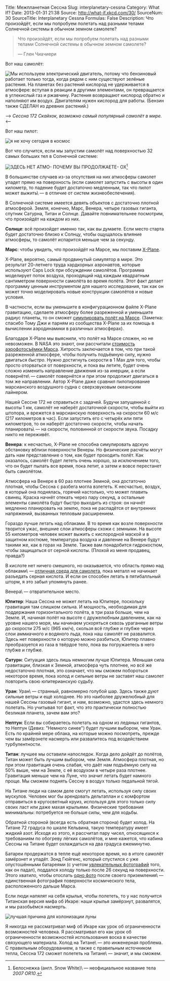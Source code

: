 Title: Межпланетная Сессна
Slug: interplanetary-cessna
Category: What If?
Date: 2013-01-31 21:38
Source: http://what-if.xkcd.com/30/
SourceNum: 30
SourceTitle: Interplanetary Cessna
Formulas: False
Description: Что произойдёт, если мы попробуем полетать над разными телами Солнечной системы в обычном земном самолете?

> Что произойдёт, если мы попробуем полетать над разными телами Солнечной системы в обычном земном самолете?
>
> — Глен Чиачиери

Вот наш самолёт:

![](/uploads/030-interplanetary-cessna/cessna_plane_ru.png "Мы используем электрический двигатель, потому что бензиновый работает только тогда, когда рядом с ним существуют зелёные растения. На планетах без растений кислород не удерживается в атмосфере: вступая в реакции в другими элементами, он превращается в углекислый газ и ржавчину. Растения возвращают кислород обратно и наполняют им воздух. Двигателям нужен кислород для работы. (Бензин также СДЕЛАН из древних растений.)")

--> _Сессна 172 Скайхок, возможно самый популярный самолёт в мире._ <--

Вот наш пилот:

![](/uploads/030-interplanetary-cessna/cessna_pilot_ru.png "я не хочу сегодня в космос")

Вот что случится, если мы запустим самолёт над поверхностью 32 самых больших тел в Солнечной системе:

<img class="illustration" alt="ЗДЕСЬ НЕТ АТМО- ПОЧЕМУ ВЫ ПРОДОЛЖАЕТЕ- ОХ" src="/uploads/030-interplanetary-cessna/cessna_results_ru.png" usemap="#planetmap" name="planetmap">[^1]
<map name="planetmap">
<area shape="rect" coords="0,3,96,103" href="javascript:void(0)" alt="[Пщщщ]" title="[Пщщщ]"></area>
<area shape="rect" coords="100,2,196,102" href="javascript:void(0)" alt="Зачем вы послали меня сюда" title="Зачем вы послали меня сюда"></area>
<area shape="rect" coords="200,3,296,103" href="javascript:void(0)" alt="Кажется, тут не лучше" title="Кажется, тут не лучше"></area>
<area shape="rect" coords="302,3,394,103" href="javascript:void(0)" alt="Эта планета&nbsp;— приквел Нептуна, по версии Джорджа Лукаса" title="Эта планета&nbsp;— приквел Нептуна, по версии Джорджа Лукаса"></area>
<area shape="rect" coords="0,106,96,204" href="javascript:void(0)" alt="Синий хорош, оставьте синий." title="Синий хорош, оставьте синий."></area>
<area shape="rect" coords="101,104,197,202" href="javascript:void(0)" alt="Довольно трудно летать на Земле, ведь я не умею управлять этой штукой." title="Довольно трудно летать на Земле, ведь я не умею управлять этой штукой."></area>
<area shape="rect" coords="200,104,296,202" href="javascript:void(0)" alt="aaaaaaaaaaaaaaaaaaa" title="aaaaaaaaaaaaaaaaaaa"></area>
<area shape="rect" coords="302,104,394,202" href="javascript:void(0)" alt="Нам действительно следует это делать? У нас есть симуляторы." title="Нам действительно следует это делать? У нас есть симуляторы."></area>
<area shape="rect" coords="0,205,97,303" href="javascript:void(0)" alt="Дерьмо, тут нет--" title="Дерьмо, тут нет--"></area>
<area shape="rect" coords="101,205,197,303" href="javascript:void(0)" alt="Уииииии! Хм, да тут холодновато." title="Уииииии! Хм, да тут холодновато."></area>
<area shape="rect" coords="201,205,298,303" href="javascript:void(0)" alt="Ещё один без атм--" title="Ещё один без атм--"></area>
<area shape="rect" coords="301,205,394,303" href="javascript:void(0)" alt="aaaaaaaaAAAAAAAAA" title="aaaaaaaaAAAAAAAAA"></area>
<area shape="rect" coords="0,306,96,404" href="javascript:void(0)" alt="Самое уродливое космическое тело солнечной системы" title="Самое уродливое космическое тело солнечной системы"></area>
<area shape="rect" coords="100,306,196,404" href="javascript:void(0)" alt="Хорошо, а у нас действительно есть--" title="Хорошо, а у нас действительно есть--"></area>
<area shape="rect" coords="200,306,296,404" href="javascript:void(0)" alt="нужно ли нам всё это--" title="нужно ли нам всё это--"></area>
<area shape="rect" coords="302,306,394,404" href="javascript:void(0)" alt="Погодите, а можем ли мы--" title="Погодите, а можем ли мы--"></area>
<area shape="rect" coords="0,406,96,504" href="javascript:void(0)" alt="Только не ЕЩЁ один без--" title="Только не ЕЩЁ один без--"></area>
<area shape="rect" coords="100,406,196,504" href="javascript:void(0)" alt="Ладно, слушайте, я не--" title="Ладно, слушайте, я не--"></area>
<area shape="rect" coords="201,406,297,504" href="javascript:void(0)" alt="Я не записывался в--" title="Я не записывался в--"></area>
<area shape="rect" coords="303,406,394,504" href="javascript:void(0)" alt="не записывался--" title="не записывался--"></area>
<area shape="rect" coords="0,508,96,606" href="javascript:void(0)" alt="ПРЕКРАТИТЕ ВЫ--" title="ПРЕКРАТИТЕ ВЫ--"></area>
<area shape="rect" coords="99,506,195,604" href="javascript:void(0)" alt="ОСТАНОВИТЕСЬ РАДИ--" title="ОСТАНОВИТЕСЬ РАДИ--"></area>
<area shape="rect" coords="199,506,295,604" href="javascript:void(0)" alt="Только не ещё один--" title="Только не ещё один--"></area>
<area shape="rect" coords="302,506,394,604" href="javascript:void(0)" alt="AAAAAAAA--" title="AAAAAAAA--"></area>
<area shape="rect" coords="0,609,95,705" href="javascript:void(0)" alt="Харон меня убьёт?" title="Харон меня убьёт?"></area>
<area shape="rect" coords="99,606,196,704" href="javascript:void(0)" alt="Я даже не знаю где--" title="Я даже не знаю где--"></area>
<area shape="rect" coords="201,608,298,706" href="javascript:void(0)" alt="Мы же почти за--" title="Мы же почти за--"></area>
<area shape="rect" coords="302,607,394,705" href="javascript:void(0)" alt="Да у этого даже названия нет!" title="Да у этого даже названия нет!"></area>
<area shape="rect" coords="1,708,94,800" href="javascript:void(0)" alt="Можно мне хоть--" title="Можно мне хоть--"></area>
<area shape="rect" coords="102,708,195,800" href="javascript:void(0)" alt="Что вы хот--" title="Что вы хот--"></area>
<area shape="rect" coords="202,708,295,800" href="javascript:void(0)" alt="Вы хотите за--" title="Вы хотите за--"></area>
<area shape="rect" coords="301,708,394,800" href="javascript:void(0)" alt="Вы могли бы обойтись и десятью. Серьёзно, хватило бы и десяти." title="Вы могли бы обойтись и десятью. Серьёзно, хватило бы и десяти."></area>
</map>

В большинстве случаев из-за отсутствия на них атмосферы самолет упадет прямо на поверхность (если самолет запустить с высоты в один километр, то падение будет достаточно медленным, так что пилот может выжить\ — в отличие от систем жизнеобеспечения).

В Солнечной системе имеется девять объектов с достаточно плотной атмосферой. Земля, конечно, Марс, Венера, четыре газовых гиганта, спутник Сатурна, Титан и Солнце. Давайте повнимательнее посмотрим, что произойдёт на каждом из них.

**Солнце**: всё произойдет именно так, как вы думаете. Если место старта будет достаточно близко к Солнцу, чтобы ощущалось влияние атмосферы, то самолёт испарится меньше чем за секунду.

**Марс**: чтобы увидеть, что произойдёт на Марсе, мы поставим [X-Plane][1].

X-Plane, вероятно, самый продвинутый симулятор в мире. Это результат 20-летнего труда хардкорных аэронавтов, которые используют Caps Lock при обсуждении самолётов. Программа моделирует поток воздуха, проходящий над каждым квадратным сантиметром поверхности самолёта во время полёта. Этот факт делает программу ценным инструментом для нашего исследования, так как он может точно моделировать новые конструкции самолётов и новые условия.

В частности, если вы уменьшите в конфигурационном файле X-Plane гравитацию, сделаете атмосферу более разреженной и уменьшите радиус планеты, то он сможет [симулировать полёт на Марсе][2]. (Заметка: спасибо Тому Джи и парням из сообщества X-Plane за их помощь в вычислении аэродинамики в различных атмосферах).

Благодаря X-Plane мы выяснили, что полёт на Марсе сложен, но не невозможен. В NASA это знают, они рассчитали [стоимость аэрофотосъёмки Марса][3]. Хитрость заключается в том, что при такой разреженной атмосфере, чтобы получить подъёмную силу, нужно двигаться _быстро_. Нужно достигнуть скорости в 1 Мах для того, чтобы просто оторваться от поверхности, и пока вы летите, будет очень сложно изменить направление движения из-за инерции, а если повернёте\ — самолёт повернётся и при этом продолжит двигаться в том же направлении. Автор X-Plane даже сравнил пилотирование марсианского воздушного судна с сверхзвуковым океанским лайнером.

Нашей Сессне 172 не справиться с задачей. Будучи запущенной с высоты 1 км, самолёт не наберёт достаточной скорости, чтобы выйти из штопора, и врежется в марсианскую поверхность на скорости 60 м/с (217 километров в час). Если запустить его с четырёх или пяти километров, то он наберёт достаточно скорости, чтобы начать планировать\ — на скорости, половинной от скорости звука. Посадку никто не переживёт.

**Венера**: к несчастью, X-Plane не способна симулировать адскую обстановку вблизи поверхности Венеры. Но физические расчёты могут дать нам представление о том, как будет проходить полёт. Как оказалось, самолёт будет лететь очень хорошо, за исключением того, что он будет пылать все время, пока летит, а затем и вовсе перестанет быть самолётом.

Атмосфера на Венере в 60 раз плотнее Земной, она достаточно плотная, чтобы Сессна с разбега могла взлететь. К несчастью, воздух, в который она поднялась, горячий настолько, что может плавить свинец. Краска начнёт отекать через пару секунд, а остальные элементы самолёта будут быстро выходить из строя: он начнёт медленно планировать на землю, пока не распадётся от внутренних напряжений, вызванных тепловым расширением.

Гораздо лучше летать над облаками. В то время как возле поверхности творится ужас, внешние слои атмосферы схожи с земными. На высоте 55 километров человек может выжить с кислородной маской и в защитном костюме, температура воздуха и давление на Венере будут такими же, как в горах на Земле. Также вам понадобится гидрокостюм, чтобы защищаться от серной кислоты. (Плохой из меня продавец, правда?)

В кислоте нет ничего смешного, но оказывается, что область прямо над облаками\ — [отличная среда для самолета][4], пока металл не начинает разъедать серная кислота. И если он способен летать в пятибалльный шторм, я это забыл упомянуть ранее.

Венера\ — отвратительное место.

**Юпитер**: Наша Сессна не может летать на Юпитере, поскольку гравитация там слишком сильна. И мощность, необходимая для поддержания горизонтального полёта, в три раза больше, чем на Земле. И, начиная полёт на высоте с дружелюбным давлением, как на уровне нашего моря, мы начинаем ускоряться сквозь ураганные ветры до скорости 275 м/с (965 км/ч), скользя всё глубже и глубже через слои аммиачного и водяного льда, пока наш самолёт не развалится. Здесь нет поверхности о которую можно разбиться, Юпитер плавно преобразуется из газа в твёрдое тело, пока вы погружаетесь в него глубже и глубже.

**Сатурн**: Ситуация здесь лишь немногим лучше Юпитера. Меньшая сила гравитации, близкая к Земной, атмосфера чуть плотнее, но всё же недостаточно плотная, это означает, что мы сможем побороться некоторое время, пока холод и сильные ветры не заставят наш самолет повторить свою юпитерианскую судьбу.

**Уран**: Уран\ — странный, равномерно голубой шар. Здесь также дуют сильные ветры и ещё холоднее. Но это наиболее дружелюбный для нашей Сессны газовый гигант, и нам, возможно, удастся здесь немного полетать. Но учитывая тот факт, что это практически полностью безликая планета, зачем вам это?

**Нептун**: Если вы собираетесь полетать на одном из ледяных гигантов, то Нептун (Девиз: "Немного синее") будет лучшим выбором, чем Уран. Есть по крайней мере облака, на которые можно посмотреть, прежде чем вы замёрзнете насмерть или развалитесь под воздействием турбулентности.

**Титан**: лучшее мы оставили напоследок. Когда дело дойдёт до полётов, Титан может быть лучшим выбором, чем Земля. Атмосфера плотная, но при этом гравитация очень слабая, что даёт нам подъёмную силу на 50% выше, чем на Земле, с её воздухом в четыре раза плотнее. Гравитация меньше чем на Луне, что значит летать будет намного проще. Мы сможем поднять Сессну в воздух только педальной тягой.

На Титане люди на самом деле смогут летать, используя силу своих мускулов. Человек мог бы арендовать дельтаплан и с комфортом отправиться в кругосветный круиз, используя для этого только силу своих ласт или даже махая крыльями. Физические требования минимальны: потребуется не больше силы, чем для ходьбы.

Обратной стороной (всегда есть обратная сторона) будет холод. На Титане 72 градуса по шкале Кельвина, такую температуру имеет жидкий азот. Исходя из этого, я рассчитал пару чисел, относящихся к требованиям по обогреву лёгких самолётов, и мне кажется, что кабина Сессны на Титане будет охлаждаться на два градуса ежеминутно.

Батареи продержатся в тепле ещё некоторое время, но в итоге самолёт замёрзнет и упадёт. Зонд Гюйгенс, который спустился с уже опустошёнными батареями (с учетом [увлекательных фотографий][5] того, как он падал), поддался холоду только после 26 секунд на поверхности. Этого хватило, чтобы отослать [одно фото][6] после своего приземления\ — единственная фотография поверхности космического тела, расположенного дальше Марса.

Если люди напялят на себя крылья, чтобы полететь, то у нас получится Титанская версия мифа об Икаре: наши крылья замёрзнут, развалятся, и мы разобьёмся насмерть.

![](/uploads/030-interplanetary-cessna/cessna_icarus.png "лучшая причина для колонизации луны")

Я никогда не рассматривал миф об Икаре как урок об ограниченности возможностей человека. Я рассматривал его как урок об ограниченности возможностей использования воска в качестве связующего материала. Холод на Титане\ — это инженерная проблема. С правильным оборудованием, а также с правильным источником тепла, Сессна 172 сможет полететь на Титане\ — значит, и мы сможем.

[^1]: Белоснежка (англ. Snow White)\ — неофициальное название тела _2007 OR10_.

[1]: http://www.x-plane.com/desktop/home/?utm_expid=25103718-8

[2]: http://www.x-plane.com/adventures/mars.html

[3]: http://marsairplane.larc.nasa.gov/

[4]: http://ntrs.nasa.gov/archive/nasa/casi.ntrs.nasa.gov/20030003716_2002108457.pdf

[5]: http://www.beugungsbild.de/huygens/huygens.html

[6]: http://www.esa.int/Our_Activities/Space_Science/Cassini-Huygens/New_images_from_Titan
